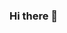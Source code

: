 ### Hi there 👋

<!--
**LeoTesting/LeoTesting** is a ✨ _special_ ✨ repository because its `README.md` (this file) appears on your GitHub profile.

Here are some ideas to get you started:

- 🔭 I’m currently working on ...AAA
- 🌱 I’m currently learning ...AAA
- 👯 I’m looking to collaborate on ...AAA
- 🤔 I’m looking for help with ...AAA
- 💬 Ask me about ...
- 📫 How to reach me: ...
- 😄 Pronouns: ...
- ⚡ Fun fact: ...
-->
